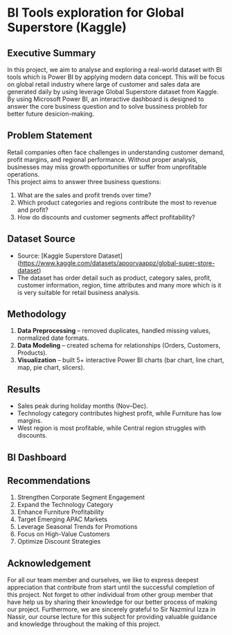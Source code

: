 # BI Tools exploration for Global Superstore (Kaggle)

## Executive Summary
In this project, we aim to analyse and exploring a real-world dataset with BI tools which is Power BI by applying modern data concept. This will be focus on global retail industry where large of customer and sales data are generated daily by using leverage Global Superstore dataset from Kaggle. By using Microsoft Power BI, an interactive dashboard is designed to answer the core business question and to solve bussiness probleb for better future desicion-making. 

## Problem Statement
Retail companies often face challenges in understanding customer demand, profit margins, and regional performance. Without proper analysis, businesses may miss growth opportunities or suffer from unprofitable operations.  
This project aims to answer three business questions:
1. What are the sales and profit trends over time?  
2. Which product categories and regions contribute the most to revenue and profit?  
3. How do discounts and customer segments affect profitability?  

## Dataset Source
- Source: [Kaggle Superstore Dataset] (https://www.kaggle.com/datasets/apoorvaappz/global-super-store-dataset)  
- The dataset has order detail such as product, category sales, profit, customer information, region, time attributes and many more which is it is very suitable for retail business analysis.  

## Methodology
1. **Data Preprocessing** – removed duplicates, handled missing values, normalized date formats.  
2. **Data Modeling** – created schema for relationships (Orders, Customers, Products).  
3. **Visualization** – built 5+ interactive Power BI charts (bar chart, line chart, map, pie chart, slicers).  

## Results
- Sales peak during holiday months (Nov–Dec).  
- Technology category contributes highest profit, while Furniture has low margins.  
- West region is most profitable, while Central region struggles with discounts.  

## BI Dashboard

##  Recommendations
1. Strengthen Corporate Segment Engagement 
2. Expand the Technology Category  
3. Enhance Furniture Profitability  
4. Target Emerging APAC Markets 
5. Leverage Seasonal Trends for Promotions  
6. Focus on High-Value Customers 
7. Optimize Discount Strategies 


##  Acknowledgement
For all our team member and ourselves, we like to express deepest appreciation that contribute from start until the successful completion of this project. Not forget to other individual from other group member that have help us by sharing their knowledge for our better process of making our project.
Furthermore, we are sincerely grateful to Sir Nazmirul Izza in Nassir, our course lecture for this subject for providing valuable guidance and knowledge throughout the making of this project.
